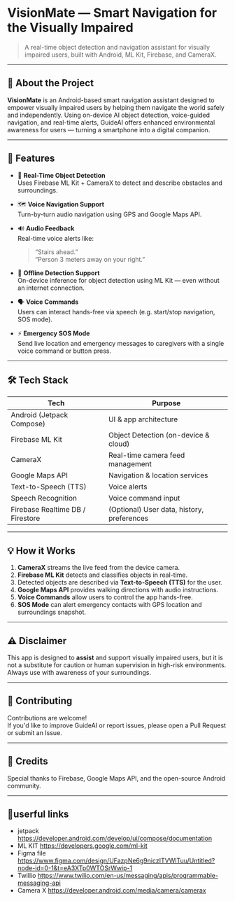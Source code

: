 # VisionMate — Smart Navigation for the Visually Impaired

> A real-time object detection and navigation assistant for visually impaired users, built with Android, ML Kit, Firebase, and CameraX.

---

## 🦾 About the Project

**VisionMate** is an Android-based smart navigation assistant designed to empower visually impaired users by helping them navigate the world safely and independently. Using on-device AI object detection, voice-guided navigation, and real-time alerts, GuideAI offers enhanced environmental awareness for users — turning a smartphone into a digital companion.

---

## 🚀 Features

- 🎯 **Real-Time Object Detection**  
  Uses Firebase ML Kit + CameraX to detect and describe obstacles and surroundings.

- 🗺️ **Voice Navigation Support**  
  Turn-by-turn audio navigation using GPS and Google Maps API.

- 🔊 **Audio Feedback**  
  Real-time voice alerts like:  
  > “Stairs ahead.”  
  > “Person 3 meters away on your right.”

- 🧠 **Offline Detection Support**  
  On-device inference for object detection using ML Kit — even without an internet connection.

- 🗣️ **Voice Commands**  
  Users can interact hands-free via speech (e.g. start/stop navigation, SOS mode).

- ⚡ **Emergency SOS Mode**  
  Send live location and emergency messages to caregivers with a single voice command or button press.

---

## 🛠️ Tech Stack

| Tech                | Purpose                         |
|---------------------|---------------------------------|
| Android (Jetpack Compose) | UI & app architecture            |
| Firebase ML Kit     | Object Detection (on-device & cloud) |
| CameraX             | Real-time camera feed management |
| Google Maps API     | Navigation & location services   |
| Text-to-Speech (TTS)| Voice alerts                    |
| Speech Recognition  | Voice command input             |
| Firebase Realtime DB / Firestore | (Optional) User data, history, preferences |

---

## 💡 How it Works

1. **CameraX** streams the live feed from the device camera.
2. **Firebase ML Kit** detects and classifies objects in real-time.
3. Detected objects are described via **Text-to-Speech (TTS)** for the user.
4. **Google Maps API** provides walking directions with audio instructions.
5. **Voice Commands** allow users to control the app hands-free.
6. **SOS Mode** can alert emergency contacts with GPS location and surroundings snapshot.

---

## ⚠️ Disclaimer

This app is designed to **assist** and support visually impaired users, but it is not a substitute for caution or human supervision in high-risk environments. Always use with awareness of your surroundings.

---

## 🤝 Contributing

Contributions are welcome!  
If you'd like to improve GuideAI or report issues, please open a Pull Request or submit an Issue.

---


## 📢 Credits
Special thanks to Firebase, Google Maps API, and the open-source Android community.

---

## 🔗userful links 
- jetpack https://developer.android.com/develop/ui/compose/documentation
- ML KIT https://developers.google.com/ml-kit
- Figma file https://www.figma.com/design/UFazpNe6g9niczITVWlTuu/Untitled?node-id=0-1&t=eA3XTp0WTOSrWwip-1
- Twillio https://www.twilio.com/en-us/messaging/apis/programmable-messaging-api
- Camera X https://developer.android.com/media/camera/camerax

